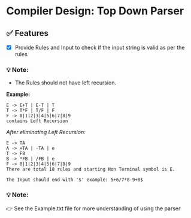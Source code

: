 # Compiler Design: Top Down Parser

## ✅ Features 

- [X] Provide Rules and Input to check if the input string is valid as per the rules

### 💡 Note:
- The Rules should not have left recursion.


**Example:**

```
E -> E+T | E-T | T
T -> T*F | T/F | F
F -> 0|1|2|3|4|5|6|7|8|9
contains Left Recursion

```

_After eliminating Left Recursion:_

```
E -> TA
A -> +TA | -TA | e
T -> FB
B -> *FB | /FB | e
F -> 0|1|2|3|4|5|6|7|8|9
There are total 18 rules and starting Non Terminal symbol is E.

The Input should end with '$' example: 5+6/7*8-9+8$
```

### 💡 Note:
👉 See the Example.txt file for more understanding of using the parser


